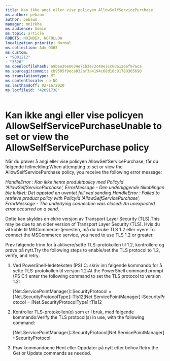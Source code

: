 ```yaml
---
title: Kan ikke angi eller vise policyen AllowSelfServicePurchase
ms.author: pebaum
author: pebaum
manager: mnirkhe
ms.audience: Admin
ms.topic: article
ROBOTS: NOINDEX, NOFOLLOW
localization_priority: Normal
ms.collection: Adm_O365
ms.custom:
- "9001212"
- "3526"
ms.openlocfilehash: a9b6e36e8034e71b3e72c49e3cc68a126ef97aca
ms.sourcegitcommit: cb9505f9eca032af3a4194c68d18c91789365690
ms.translationtype: MT
ms.contentlocale: nb-NO
ms.lasthandoff: 02/16/2020
ms.locfileid: "42091738"
---
```

# <a name="unable-to-set-or-view-the-allowselfservicepurchase-policy"></a><span data-ttu-id="9eba7-102">Kan ikke angi eller vise policyen AllowSelfServicePurchase</span><span class="sxs-lookup"><span data-stu-id="9eba7-102">Unable to set or view the AllowSelfServicePurchase policy</span></span>

<span data-ttu-id="9eba7-103">Når du prøver å angi eller vise policyen AllowSelfServicePurchase, får du følgende feilmelding:</span><span class="sxs-lookup"><span data-stu-id="9eba7-103">When attempting to set or view the AllowSelfServicePurchase policy, you receive the following error message:</span></span>

<span data-ttu-id="9eba7-104">*HandleError : Kan ikke hente produktpolicy med PolicyId 'AllowSelfServicePurchase', ErrorMessage - Den underliggende tilkoblingen ble lukket: Det oppstod en uventet feil ved sending.*</span><span class="sxs-lookup"><span data-stu-id="9eba7-104">*HandleError : Failed to retrieve product policy with PolicyId 'AllowSelfServicePurchase', ErrorMessage - The underlying connection was closed: An unexpected error occurred on a send.*</span></span>

<span data-ttu-id="9eba7-105">Dette kan skyldes en eldre versjon av Transport Layer Security (TLS).</span><span class="sxs-lookup"><span data-stu-id="9eba7-105">This may be due to an older version of Transport Layer Security (TLS).</span></span> <span data-ttu-id="9eba7-106">Hvis du vil koble til MSCommerce-tjenesten, må du bruke TLS 1.2 eller nyere.</span><span class="sxs-lookup"><span data-stu-id="9eba7-106">To connect the MSCommerce service, you need to use TLS 1.2 or greater.</span></span>  

<span data-ttu-id="9eba7-107">Prøv følgende trinn for å aktivere/sette TLS-protokollen til 1.2, kontrollere og prøve på nytt.</span><span class="sxs-lookup"><span data-stu-id="9eba7-107">Try the following steps to enable/set the TLS protocol to 1.2, verify, and retry.</span></span>
 1. <span data-ttu-id="9eba7-108">Ved PowerShell-ledeteksten (PS\) C: skriv inn følgende kommando for å sette TLS-protokollen til versjon 1.2:</span><span class="sxs-lookup"><span data-stu-id="9eba7-108">At the PowerShell command prompt (PS C:\) enter the following command to set the TLS protocol to version 1.2:</span></span>

    <span data-ttu-id="9eba7-109">\[Net.ServicePointManager]::SecurityProtocol = \[Net.SecurityProtocolType]::Tls12</span><span class="sxs-lookup"><span data-stu-id="9eba7-109">\[Net.ServicePointManager]::SecurityProtocol = \[Net.SecurityProtocolType]::Tls12</span></span>

2. <span data-ttu-id="9eba7-110">Kontroller TLS-protokollen(e) som er i bruk, med følgende kommando:</span><span class="sxs-lookup"><span data-stu-id="9eba7-110">Verify the TLS protocol(s) in use, with the following command:</span></span>

    <span data-ttu-id="9eba7-111">\[Net.ServicePointManager]::SecurityProtocol</span><span class="sxs-lookup"><span data-stu-id="9eba7-111">\[Net.ServicePointManager]::SecurityProtocol</span></span> 

3. <span data-ttu-id="9eba7-112">Prøv kommandoene Hent eller Oppdater på nytt etter behov.</span><span class="sxs-lookup"><span data-stu-id="9eba7-112">Retry the Get or Update commands as needed.</span></span>

